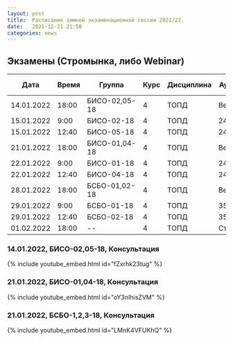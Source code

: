 ```yaml
---
layout: post
title:  Расписание зимней экзаменационной сессии 2021/22.
date:   2021-12-21 21:50
categories: news
---
```


## Экзамены (Стромынка, либо Webinar)

| Дата          | Время   | Группа        | Курс | Дисциплина  | Аудитория | Вид контроля |
| ------------- | ------- | ------------- | ---- | ----------- | --------- | ---------    |
|14.01.2022     |18:00    |БИСО-02,05-18  |4     |ТОПД         |Вебинар    | Консультация |
|15.01.2022     | 9:00    |БИСО-02-18     |4     |ТОПД         |249        | Экзамен      |
|15.01.2022     |12:40    |БИСО-05-18     |4     |ТОПД         |249        | Экзамен      |
|21.01.2022     |18:00    |БИСО-01,04-18  |4     |ТОПД         |Вебинар    | Консультация |
|22.01.2022     | 9:00    |БИСО-01-18     |4     |ТОПД         |249        | Экзамен      |
|22.01.2022     |12:40    |БИСО-04-18     |4     |ТОПД         |249        | Экзамен      |
|28.01.2022     |18:00    |БСБО-01,02-18  |4     |ТОПД         |Вебинар    | Консультация |
|29.01.2022     | 9:00    |БСБО-01-18     |4     |ТОПД         |358        | Экзамен      |
|29.01.2022     |12:40    |БСБО-02-18     |4     |ТОПД         |358        | Экзамен      |
|01.02.2022     |18:00    |--             |4     |ТОПД         |Стромынка  | Доп. экзамен |

### 14.01.2022, БИСО-02,05-18, Консультация 
{% include youtube_embed.html id="fZxrhk23tug" %}

### 21.01.2022, БИСО-01,04-18, Консультация 
{% include youtube_embed.html id="oY3nIhisZVM" %}

### 21.01.2022, БСБО-1,2,3-18, Консультация 
{% include youtube_embed.html id="LMnK4VFUKhQ" %}

